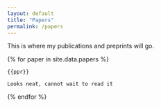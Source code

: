 ```yaml
---
layout: default
title: "Papers"
permalink: /papers
---
```

This is where my publications and preprints will go.

  {% for paper in site.data.papers %}

    {{ppr}}

    Looks neat, cannot wait to read it

  {% endfor %}

